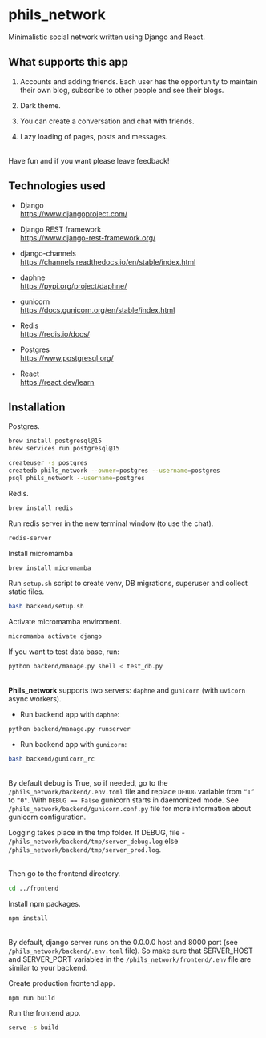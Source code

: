 # phils_network

Minimalistic social network written using Django and React.

## What supports this app
1. Accounts and adding friends. Each user has the opportunity to maintain their own blog, subscribe to other people and see their blogs.

2. Dark theme.

3. You can create a conversation and chat with friends.

4. Lazy loading of pages, posts and messages.

\
Have fun and if you want please leave feedback!

## Technologies used

* Django \
https://www.djangoproject.com/

* Django REST framework \
https://www.django-rest-framework.org/

* django-channels \
https://channels.readthedocs.io/en/stable/index.html

* daphne \
https://pypi.org/project/daphne/

* gunicorn \
https://docs.gunicorn.org/en/stable/index.html

* Redis \
https://redis.io/docs/

* Postgres \
https://www.postgresql.org/

* React \
https://react.dev/learn


## Installation

Postgres.
```sh
brew install postgresql@15
brew services run postgresql@15

createuser -s postgres
createdb phils_network --owner=postgres --username=postgres
psql phils_network --username=postgres
```

Redis.
```sh
brew install redis
```

Run redis server in the new terminal window (to use the chat).
```sh
redis-server
```

Install micromamba
```sh
brew install micromamba
```

Run `setup.sh` script to create venv, DB migrations, superuser and collect static files.
```sh
bash backend/setup.sh
```

Activate micromamba enviroment.
```sh
micromamba activate django
```

If you want to test data base, run:
```sh
python backend/manage.py shell < test_db.py
```

\
**Phils_network** supports two servers: `daphne` and `gunicorn` (with `uvicorn` async workers).


* Run backend app with `daphne`:
```sh
python backend/manage.py runserver
```

* Run backend app with `gunicorn`:
```sh
bash backend/gunicorn_rc
```

\
By default debug is True, so if needed, go to the `/phils_network/backend/.env.toml` file and replace `DEBUG` variable from `“1”` to `“0"`. With `DEBUG == False` gunicorn starts in daemonized mode. See `/phils_network/backend/gunicorn.conf.py` file for more information about gunicorn configuration.

Logging takes place in the tmp folder. If DEBUG, file - `/phils_network/backend/tmp/server_debug.log` else `/phils_network/backend/tmp/server_prod.log`.

\
Then go to the frontend directory.

```sh
cd ../frontend
```

Install npm packages.
```sh
npm install
```

\
By default, django server runs on the 0.0.0.0 host and 8000 port (see `/phils_network/backend/.env.toml` file). So make sure that SERVER_HOST and SERVER_PORT variables in the `/phils_network/frontend/.env` file are similar to your backend.

Create production frontend app.
```sh
npm run build
```

Run the frontend app.
```sh
serve -s build
```
